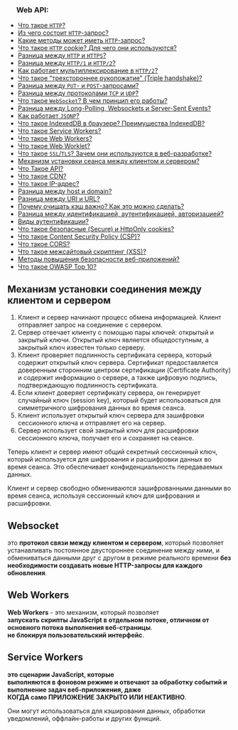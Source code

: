 <h3>
  <img src="../assets/WWW.png" width="16" height="16" />
  <span>Web API:</span>
</h3>

- [Что такое `HTTP`?](1.md)
- [Из чего состоит `HTTP`-запрос?](1.md)
- [Какие методы может иметь `HTTP`-запрос?](1.md)
- [Что такое `HTTP` cookie? Для чего они используются?](2.md)
- [Разница между `HTTP` и `HTTPS`?](3.md)
- [Разница между `HTTP/1`  и `HTTP/2`?](3.md)
- [Как работает мультиплексирование в `HTTP/2`?](3.md)
- [Что такое “трехстороннее рукопожатие” (Triple handshake)?](4.md)
- [Разница между `PUT`- и `POST`-запросами?](5.md)
- [Разница между протоколами `TCP` и `UDP`?](5.md)
- [Что такое `WebSocket`? В чем принцип его работы?](6.md)
- [Разница между Long-Polling, Websockets и Server-Sent Events?](7.md)
- [Как работает `JSONP`?](8.md)
- [Что такое IndexedDB в браузере? Преимущества IndexedDB?](9.md)
- [Что такое Service Workers?](10.md)
- [Что такое Web Workers?](11.md)
- [Что такое Web Worklet?](12.md)
- [Что такое `SSL`/`TLS`? Зачем они используются в веб-разработке?](121.md)
- [Механизм установки сеанса между клиентом и сервером?](14.md)
- [Что Такое API?](15.md)
- [Что такое CDN?](15.md)
- [Что такое IP-адрес?](ip.md)
- [Разница между host и domain?](15.md)
- [Разница между URI и URL?](16.md)
- [Почему очищать кэш важно? Как это можно сделать?](https://thecode.media/cache/)
- [Разница между идентификацией, аутентификацией, авторизацией?](17.md)
- [Виды аутентификации?](auth.md)
- [Что такое безопасные (Secure) и HttpOnly cookies?](18.md)
- [Что такое Content Security Policy (CSP)?](19.md)
- [Что такое CORS?](20.md)
- [Что такое межсайтовый скриптинг (XSS)?](21.md)
- [Методы повышения безопасности веб-приложений?](secur.md)
- [Что такое OWASP Top 10?](22.md)


<h2>Механизм установки соединения между клиентом и сервером</h2>  
  
1. Клиент и сервер начинают процесс обмена информацией. Клиент отправляет запрос на соединение с сервером.
2. Cервер отвечает клиенту с помощью пары ключей: открытый и закрытый ключи. Открытый ключ является общедоступным, а закрытый ключ известен только серверу.
3. Клиент проверяет подлинность сертификата сервера, который содержит открытый ключ сервера. Сертификат предоставляется доверенным сторонним центром сертификации (Certificate Authority) и содержит информацию о сервере, а также цифровую подпись, подтверждающую подлинность сертификата.
4. Если клиент доверяет сертификату сервера, он генерирует случайный ключ (session key), который будет использоваться для симметричного шифрования данных во время сеанса.
5. Клиент использует открытый ключ сервера для зашифровки сессионного ключа и отправляет его на сервер.
6. Сервер использует свой закрытый ключ для расшифровки сессионного ключа, получает его и сохраняет на сеансе.

Теперь клиент и сервер имеют общий секретный сессионный ключ, который используется для шифрования и расшифровки данных во время сеанса. Это обеспечивает конфиденциальность передаваемых данных.

Клиент и сервер свободно обмениваются зашифрованными данными во время сеанса, используя сессионный ключ для шифрования и расшифровки.

<h2>Websocket</h2>
  
это **протокол связи между клиентом и сервером**, который позволяет устанавливать постоянное двустороннее соединение между ними, и обмениваться данными друг с другом в режиме реального времени **без необходимости создавать новые HTTP-запросы для каждого обновления**.  

<h2>Web Workers</h2>  

 **Web Workers** - это механизм, который позволяет  
 **запускать скрипты JavaScript в отдельном потоке, отличном от основного потока выполнения веб-страницы**.  
 **не блокируя пользовательский интерфейс**.  

<h2>Service Workers</h2>  

**это сценарии JavaScript, которые   
выполняются в фоновом режиме и отвечают за обработку событий и выполнение задач веб-приложения, даже  
КОГДА само ПРИЛОЖЕНИЕ ЗАКРЫТО ИЛИ НЕАКТИВНО**.   
  
  Они могут использоваться для кэширования данных, обработки уведомлений, оффлайн-работы и других функций. 

  
